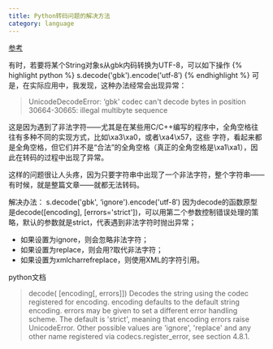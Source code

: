 ```yaml
---
title: Python转码问题的解决方法
category: language
---
```

[参考](http://www.jb51.net/article/16104.htm)

有时，若要将某个String对象s从gbk内码转换为UTF-8，可以如下操作
{% highlight python %}
s.decode('gbk').encode('utf-8′)
{% endhighlight %}
可是，在实际应用中，我发现，这种办法经常会出现异常：

>UnicodeDecodeError: ‘gbk' codec can't decode bytes in position 30664-30665: illegal multibyte sequence

这是因为遇到了非法字符——尤其是在某些用C/C++编写的程序中，全角空格往往有多种不同的实现方式，比如\xa3\xa0，或者\xa4\x57，这些 字符，看起来都是全角空格，但它们并不是“合法”的全角空格（真正的全角空格是\xa1\xa1），因此在转码的过程中出现了异常。

这样的问题很让人头疼，因为只要字符串中出现了一个非法字符，整个字符串——有时候，就是整篇文章——就都无法转码。

解决办法：
s.decode('gbk', ‘ignore').encode('utf-8′)
因为decode的函数原型是decode([encoding], [errors='strict'])，可以用第二个参数控制错误处理的策略，默认的参数就是strict，代表遇到非法字符时抛出异常；

- 如果设置为ignore，则会忽略非法字符；
- 如果设置为replace，则会用?取代非法字符；
- 如果设置为xmlcharrefreplace，则使用XML的字符引用。

python文档

>decode( [encoding[, errors]])
Decodes the string using the codec registered for encoding. encoding defaults to the default string encoding. errors may be given to set a different error handling scheme. The default is 'strict', meaning that encoding errors raise UnicodeError. Other possible values are 'ignore', 'replace' and any other name registered via codecs.register_error, see section 4.8.1.
